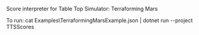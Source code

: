 Score interpreter for Table Top Simulator: Terraforming Mars

To run:
    cat Examples\TerraformingMarsExample.json | dotnet run --project TTSScores


